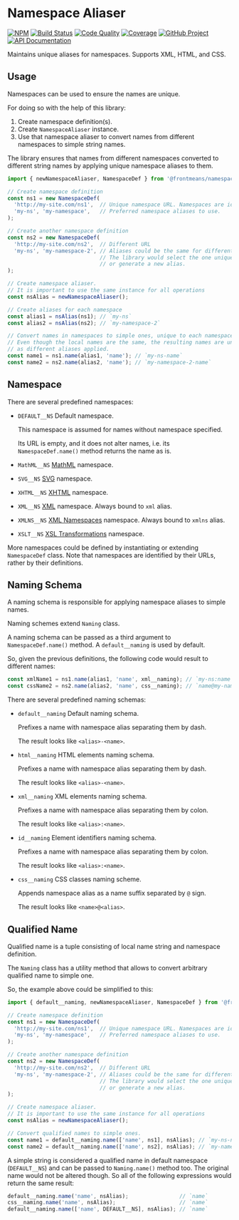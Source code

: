 Namespace Aliaser
=================

[![NPM][npm-image]][npm-url]
[![Build Status][build-status-img]][build-status-link]
[![Code Quality][quality-img]][quality-link]
[![Coverage][coverage-img]][coverage-link]
[![GitHub Project][github-image]][github-url]
[![API Documentation][api-docs-image]][api-docs-url]

Maintains unique aliases for namespaces. Supports XML, HTML, and CSS.


[npm-image]: https://img.shields.io/npm/v/@frontmeans/namespace-aliaser.svg?logo=npm
[npm-url]: https://www.npmjs.com/package/@frontmeans/namespace-aliaser
[build-status-img]: https://github.com/frontmeans/namespace-aliaser/workflows/Build/badge.svg
[build-status-link]: https://github.com/frontmeans/namespace-aliaser/actions?query=workflow%3ABuild
[quality-img]: https://app.codacy.com/project/badge/Grade/be30afda813c46c2b2597f4e497c1f18
[quality-link]: https://www.codacy.com/gh/frontmeans/namespace-aliaser/dashboard?utm_source=github.com&utm_medium=referral&utm_content=frontmeans/namespace-aliaser&utm_campaign=Badge_Grade
[coverage-img]: https://app.codacy.com/project/badge/Coverage/be30afda813c46c2b2597f4e497c1f18
[coverage-link]: https://www.codacy.com/gh/frontmeans/namespace-aliaser/dashboard?utm_source=github.com&utm_medium=referral&utm_content=frontmeans/namespace-aliaser&utm_campaign=Badge_Coverage
[github-image]: https://img.shields.io/static/v1?logo=github&label=GitHub&message=project&color=informational
[github-url]: https://github.com/frontmeans/namespace-aliaser
[api-docs-image]: https://img.shields.io/static/v1?logo=typescript&label=API&message=docs&color=informational
[api-docs-url]: https://frontmeans.github.io/namespace-aliaser/


Usage
-----

Namespaces can be used to ensure the names are unique.

For doing so with the help of this library:

1. Create namespace definition(s).
2. Create `NamespaceAliaser` instance.
3. Use that namespace aliaser to convert names from different namespaces to simple string names.

The library ensures that names from different namespaces converted to different string names by applying
unique namespace aliases to them. 

```typescript
import { newNamespaceAliaser, NamespaceDef } from '@frontmeans/namespace-aliaser';

// Create namespace definition
const ns1 = new NamespaceDef(
  'http://my-site.com/ns1',  // Unique namespace URL. Namespaces are identified by their URLs.
  'my-ns', 'my-namespace',   // Preferred namespace aliases to use.
);

// Create another namespace definition
const ns2 = new NamespaceDef(
  'http://my-site.com/ns2',  // Different URL
  'my-ns', 'my-namespace-2', // Aliases could be the same for different namespaces
                             // The library would select the one unique to each of the them,
                             // or generate a new alias. 
);

// Create namespace aliaser.
// It is important to use the same instance for all operations
const nsAlias = newNamespaceAliaser();

// Create aliases for each namespace
const alias1 = nsAlias(ns1); // `my-ns`
const alias2 = nsAlias(ns2); // `my-namespace-2`

// Convert names in namespaces to simple ones, unique to each namespace
// Even though the local names are the same, the resulting names are unique,
// as different aliases applied.   
const name1 = ns1.name(alias1, 'name'); // `my-ns-name`
const name2 = ns2.name(alias2, 'name'); // `my-namespace-2-name`
```

Namespace
---------

There are several predefined namespaces:

- `DEFAULT__NS` Default namespace.

  This namespace is assumed for names without namespace specified.
                                    
  Its URL is empty, and it does not alter names, i.e. its `NamespaceDef.name()` method returns the name as is.
  
- `MathML__NS` [MathML](https://www.w3.org/Math/) namespace.
- `SVG__NS` [SVG](https://www.w3.org/Graphics/SVG/) namespace.
- `XHTML__NS` [XHTML](https://www.w3.org/TR/xhtml1/) namespace.
- `XML__NS` [XML](https://www.w3.org/XML/1998/namespace) namespace. Always bound to `xml` alias.
- `XMLNS__NS` [XML Namespaces](https://www.w3.org/TR/xml-names/#ns-decl) namespace. Always bound to `xmlns` alias.
- `XSLT__NS` [XSL Transformations](https://www.w3.org/TR/1999/REC-xslt-19991116#xslt-namespace) namespace.   

More namespaces could be defined by instantiating or extending `NamespaceDef` class. Note that namespaces are
identified by their URLs, rather by their definitions.


Naming Schema
-------------

A naming schema is responsible for applying namespace aliases to simple names.

Naming schemes extend `Naming` class.

A naming schema can be passed as a third argument to `NamespaceDef.name()` method. A `default__naming` is used
by default.

So, given the previous definitions, the following code would result to different names:
```typescript
const xmlName1 = ns1.name(alias1, 'name', xml__naming); // `my-ns:name`
const cssName2 = ns2.name(alias2, 'name', css__naming); // `name@my-namespace-2`
```

There are several predefined naming schemas:

- `default__naming` Default naming schema.
   
  Prefixes a name with namespace alias separating them by dash.
   
  The result looks like `<alias>-<name>`.

- `html__naming` HTML elements naming schema.

  Prefixes a name with namespace alias separating them by dash.
  
  The result looks like `<alias>-<name>`.
  
- `xml__naming` XML elements naming schema.

  Prefixes a name with namespace alias separating them by colon.
  
  The result looks like `<alias>:<name>`.
  
- `id__naming` Element identifiers naming schema.

  Prefixes a name with namespace alias separating them by colon.
  
  The result looks like `<alias>:<name>`.
  
- `css__naming` CSS classes naming scheme.

  Appends namespace alias as a name suffix separated by `@` sign.
  
  The result looks like `<name>@<alias>`.         


Qualified Name
--------------

Qualified name is a tuple consisting of local name string and namespace definition.

The `Naming` class has a utility method that allows to convert arbitrary qualified name to simple one.

So, the example above could be simplified to this:
```typescript
import { default__naming, newNamespaceAliaser, NamespaceDef } from '@frontmeans/namespace-aliaser';

// Create namespace definition
const ns1 = new NamespaceDef(
  'http://my-site.com/ns1',  // Unique namespace URL. Namespaces are identified by their URLs.
  'my-ns', 'my-namespace',   // Preferred namespace aliases to use.
);

// Create another namespace definition
const ns2 = new NamespaceDef(
  'http://my-site.com/ns2',  // Different URL
  'my-ns', 'my-namespace-2', // Aliases could be the same for different namespaces
                             // The library would select the one unique to each of the them,
                             // or generate a new alias. 
);

// Create namespace aliaser.
// It is important to use the same instance for all operations
const nsAlias = newNamespaceAliaser();

// Convert qualified names to simple ones.   
const name1 = default__naming.name(['name', ns1], nsAlias); // `my-ns-name`
const name2 = default__naming.name(['name', ns2], nsAlias); // `my-namespace-2-name`
```

A simple string is considered a qualified name in default namespace (`DEFAULT__NS`) and can be passed to `Naming.name()`
method too. The original name would not be altered though. So all of the following expressions would return the same
result:
```typescript
default__naming.name('name', nsAlias);                // `name`
css__naming.name('name', nsAlias);                    // `name`
default__naming.name(['name', DEFAULT__NS], nsAlias); // `name`
```
